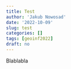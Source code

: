 ```yaml
---
title: Test
author: 'Jakub Nowosad'
date: '2022-10-09'
slug: test
categories: []
tags: [geoinf2022]
draft: no
---
```


Blablabla